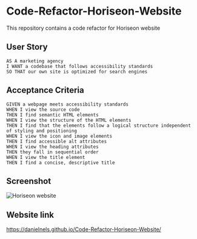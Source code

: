 # Code-Refactor-Horiseon-Website
This repository contains a code refactor for Horiseon website 
## User Story

```
AS A marketing agency
I WANT a codebase that follows accessibility standards
SO THAT our own site is optimized for search engines
```

## Acceptance Criteria

```
GIVEN a webpage meets accessibility standards
WHEN I view the source code
THEN I find semantic HTML elements
WHEN I view the structure of the HTML elements
THEN I find that the elements follow a logical structure independent of styling and positioning
WHEN I view the icon and image elements
THEN I find accessible alt attributes
WHEN I view the heading attributes
THEN they fall in sequential order
WHEN I view the title element
THEN I find a concise, descriptive title
```

## Screenshot
![Horiseon website](https://user-images.githubusercontent.com/94213022/145133575-4cbdcea4-ec6b-4a43-ae15-d463da1b1217.png)
## Website link
https://danielnels.github.io/Code-Refactor-Horiseon-Website/
